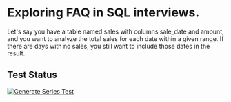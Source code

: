 # Exploring FAQ in SQL interviews.

Let's say you have a table named sales with columns sale_date and amount, and you want to analyze the total sales for each date within a given range. If there are days with no sales, you still want to include those dates in the result.

## Test Status

[![Generate Series Test](https://github.com/BrC-Habeda/da/actions/workflows/sql-test.yml/badge.svg)](https://github.com/BrC-Habeda/da/actions/workflows/sql-test.yml)
